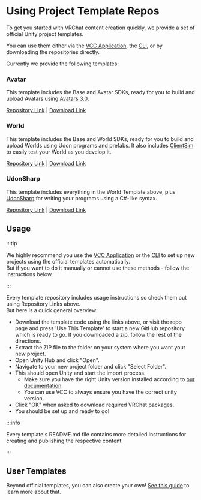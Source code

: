 # Using Project Template Repos

To get you started with VRChat content creation quickly, we provide a set of official Unity project templates.

You can use them either via the [VCC Application](/vcc.docs.vrchat.com/guides/getting-started), the [CLI](/vcc.docs.vrchat.com/vpm/cli), or by downloading the repositories directly.

Currently we provide the following templates:

### Avatar

This template includes the Base and Avatar SDKs, ready for you to build and upload Avatars using [Avatars 3.0](https://docs.vrchat.com/docs/avatars-30).

[Repository Link](https://github.com/vrchat-community/template-avatar) | [Download Link](https://github.com/vrchat-community/template-avatar/archive/refs/heads/main.zip)

### World
This template includes the Base and World SDKs, ready for you to build and upload Worlds using Udon programs and prefabs. It also includes [ClientSim](https://clientsim.docs.vrchat.com/) to easily test your World as you develop it.

[Repository Link](https://github.com/vrchat-community/template-world) | [Download Link](https://github.com/vrchat-community/template-world/archive/refs/heads/main.zip)

### UdonSharp
This template includes everything in the World Template above, plus [UdonSharp](https://github.com/vrchat-community/UdonSharp) for writing your programs using a C#-like syntax.

[Repository Link](https://github.com/vrchat-community/template-udonsharp) | [Download Link](https://github.com/vrchat-community/template-udonsharp/archive/refs/heads/main.zip)

## Usage

:::tip

We highly recommend you use the [VCC Application](/vcc.docs.vrchat.com/guides/getting-started) or the [CLI](/vcc.docs.vrchat.com/vpm/cli) to set up new projects using the official templates automatically.  
But if you want to do it manually or cannot use these methods - follow the instructions below

:::

Every template repository includes usage instructions so check them out using Repository Links above.  
But here is a quick general overview:

- Download the template code using the links above, or visit the repo page and press 'Use This Template' to start a new GitHub repository which is ready to go. If you downloaded a zip, follow the rest of the directions.
- Extract the ZIP file to the folder on your system where you want your new project.
- Open Unity Hub and click "Open".
- Navigate to your new project folder and click "Select Folder".
- This should open Unity and start the import process.
  - Make sure you have the right Unity version installed according to [our documentation](https://docs.vrchat.com/docs/current-unity-version).
  - You can use VCC to always ensure you have the correct unity version.
- Click "OK" when asked to download required VRChat packages.
- You should be set up and ready to go!

:::info

Every template's README.md file contains more detailed instructions for creating and publishing the respective content.

:::

## User Templates

Beyond official templates, you can also create your own! [See this guide](/vcc.docs.vrchat.com/vpm/templates#user-templates) to learn more about that.